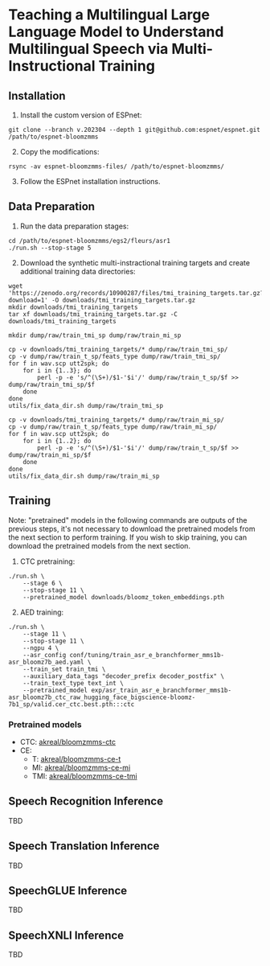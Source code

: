 # Teaching a Multilingual Large Language Model to Understand Multilingual Speech via Multi-Instructional Training

## Installation

1. Install the custom version of ESPnet:
```
git clone --branch v.202304 --depth 1 git@github.com:espnet/espnet.git /path/to/espnet-bloomzmms
```
2. Copy the modifications:
```
rsync -av espnet-bloomzmms-files/ /path/to/espnet-bloomzmms/
```
3. Follow the ESPnet installation instructions.

## Data Preparation

1. Run the data preparation stages:
```
cd /path/to/espnet-bloomzmms/egs2/fleurs/asr1
./run.sh --stop-stage 5
```

2. Download the synthetic multi-instractional training targets and create additional training data directories:
```
wget 'https://zenodo.org/records/10900287/files/tmi_training_targets.tar.gz?download=1' -O downloads/tmi_training_targets.tar.gz
mkdir downloads/tmi_training_targets
tar xf downloads/tmi_training_targets.tar.gz -C downloads/tmi_training_targets

mkdir dump/raw/train_tmi_sp dump/raw/train_mi_sp

cp -v downloads/tmi_training_targets/* dump/raw/train_tmi_sp/
cp -v dump/raw/train_t_sp/feats_type dump/raw/train_tmi_sp/
for f in wav.scp utt2spk; do
    for i in {1..3}; do
        perl -p -e 's/^(\S+)/$1-'$i'/' dump/raw/train_t_sp/$f >> dump/raw/train_tmi_sp/$f
    done
done
utils/fix_data_dir.sh dump/raw/train_tmi_sp

cp -v downloads/tmi_training_targets/* dump/raw/train_mi_sp/
cp -v dump/raw/train_t_sp/feats_type dump/raw/train_mi_sp/
for f in wav.scp utt2spk; do
    for i in {1..2}; do
        perl -p -e 's/^(\S+)/$1-'$i'/' dump/raw/train_t_sp/$f >> dump/raw/train_mi_sp/$f
    done
done
utils/fix_data_dir.sh dump/raw/train_mi_sp

```

## Training

Note: "pretrained" models in the following commands are outputs of the previous steps, it's not
necessary to download the pretrained models from the next section to perform training.
If you wish to skip training, you can download the pretrained models from the next section.

1. CTC pretraining:
```
./run.sh \
    --stage 6 \
    --stop-stage 11 \
    --pretrained_model downloads/bloomz_token_embeddings.pth
```

2. AED training:
```
./run.sh \
    --stage 11 \
    --stop-stage 11 \
    --ngpu 4 \
    --asr_config conf/tuning/train_asr_e_branchformer_mms1b-asr_bloomz7b_aed.yaml \
    --train_set train_tmi \
    --auxiliary_data_tags "decoder_prefix decoder_postfix" \
    --train_text_type text_int \
    --pretrained_model exp/asr_train_asr_e_branchformer_mms1b-asr_bloomz7b_ctc_raw_hugging_face_bigscience-bloomz-7b1_sp/valid.cer_ctc.best.pth:::ctc
```

### Pretrained models

- CTC: [akreal/bloomzmms-ctc](https://huggingface.co/akreal/bloomzmms-ctc)
- CE:
  - T: [akreal/bloomzmms-ce-t](https://huggingface.co/akreal/bloomzmms-ce-t)
  - MI: [akreal/bloomzmms-ce-mi](https://huggingface.co/akreal/bloomzmms-ce-mi)
  - TMI: [akreal/bloomzmms-ce-tmi](https://huggingface.co/akreal/bloomzmms-ce-tmi)

## Speech Recognition Inference

TBD

## Speech Translation Inference

TBD

## SpeechGLUE Inference

TBD

## SpeechXNLI Inference

TBD
